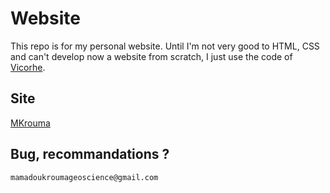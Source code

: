 # Website
This repo is for my personal website.
Until I'm not very good to HTML, CSS and can't develop now a website from scratch, I just use the code of [Vicorhe](https://github.com/Vicorhe/vicorhe.github.io).

## Site
[MKrouma](https://github.com/MKrouma/mkrouma.github.io)

## Bug, recommandations ? 
```
mamadoukroumageoscience@gmail.com
```